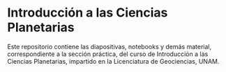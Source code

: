 # Introducción a las Ciencias Planetarias
Este repositorio contiene las diapositivas, notebooks y demás material, correspondiente a la sección práctica, del curso de Introducción a las Ciencias Planetarias, impartido en la Licenciatura de Geociencias, UNAM.
